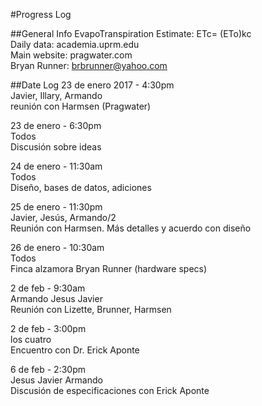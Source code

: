 #Progress Log

##General Info
EvapoTranspiration Estimate: ETc= (ETo)kc  
Daily data: academia.uprm.edu  
Main website: pragwater.com  
Bryan Runner: brbrunner@yahoo.com  

##Date Log
23 de enero 2017 - 4:30pm  
Javier, Illary, Armando  
reunión con Harmsen (Pragwater)  
  
23 de enero - 6:30pm  
Todos  
Discusión sobre ideas  
  
24 de enero - 11:30am  
Todos  
Diseño, bases de datos, adiciones  
  
25 de enero - 11:30pm  
Javier, Jesús, Armando/2  
Reunión con Harmsen. Más detalles y acuerdo con diseño  
  
26 de enero - 10:30am  
Todos  
Finca alzamora Bryan Runner (hardware specs)  
  
2 de feb - 9:30am  
Armando Jesus Javier  
Reunión con Lizette, Brunner, Harmsen  
  
2 de feb - 3:00pm  
los cuatro  
Encuentro con Dr. Erick Aponte  
  
6 de feb - 2:30pm  
Jesus Javier Armando  
Discusión de especificaciones con Erick Aponte  
  
  
